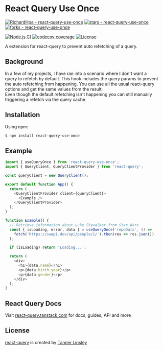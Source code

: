 # React Query Use Once

[![RichardHpa - react-query-use-once](https://img.shields.io/static/v1?label=RichardHpa&message=react-query-use-once&color=blue&logo=github)](https://github.com/RichardHpa/react-query-use-once)
[![stars - react-query-use-once](https://img.shields.io/github/stars/RichardHpa/react-query-use-once?style=social)](https://github.com/RichardHpa/react-query-use-once)
[![forks - react-query-use-once](https://img.shields.io/github/forks/RichardHpa/react-query-use-once?style=social)](https://github.com/RichardHpa/react-query-use-once)

[![Node.js CI](https://github.com/RichardHpa/react-query-use-once/workflows/Node.js%20CI/badge.svg)](https://github.com/RichardHpa/react-query-use-once/actions?query=workflow:"Node.js+CI")
[![codecov coverage](https://img.shields.io/codecov/c/github/RichardHpa/react-query-use-once.svg?style=flat-square)](https://github.com/RichardHpa/react-query-use-once)
[![License](https://img.shields.io/badge/License-MIT-blue)](#license)

A extension for react-query to prevent auto refetching of a query.

## Background

In a few of my projects, I have ran into a scenario where I don't want a query to refetch by default. This hook includes the query params to prevent the auto refetching from happening. You can use all the usual react-query options and get the same values from the result.  
Even though the default refetching isn't happening you can still manually triggering a refetch via the query cache.

## Installation

Using npm:

```sh
$ npm install react-query-use-once
```

## Example

```javascript
import { useQueryOnce } from 'react-query-use-once';
import { QueryClient, QueryClientProvider } from 'react-query';

const queryClient = new QueryClient();

export default function App() {
  return (
    <QueryClientProvider client={queryClient}>
      <Example />
    </QueryClientProvider>
  );
}

function Example() {
  // Retrieve information about Luke Skywalker from Star Wars
  const { isLoading, error, data } = useQueryOnce('repoData', () =>
    fetch('https://swapi.dev/api/people/1/').then(res => res.json())
  );

  if (isLoading) return 'Loading...';

  return (
    <div>
      <h1>{data.name}</h1>
      <p>{data.birth_year}</p>
      <p>{data.gender}</p>
    </div>
  );
}
```

## React Query Docs

Visit [react-query.tanstack.com](https://react-query.tanstack.com) for docs, guides, API and more

## License

[react-query](https://github.com/tannerlinsley/react-query) is created by [Tanner Linsley](https://tannerlinsley.com/)
